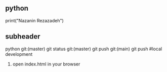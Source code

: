 ## python
print("Nazanin Rezazadeh")

## subheader 
python
git:(master) git status
git:(master) git push
git:(main) git push
#local development 
1. open index.html in your browser 